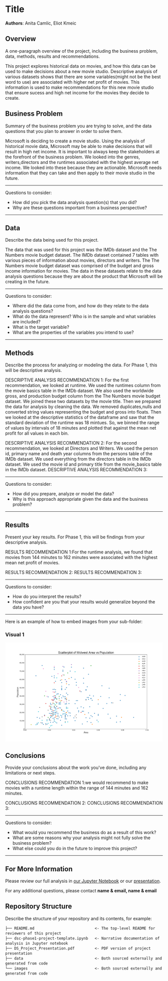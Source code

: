 # Title

**Authors**: Anita Camlic, Eliot Kmeic

## Overview

A one-paragraph overview of the project, including the business problem, data, methods, results and recommendations.

This project explores historical data on movies, and how this data can be used to make decisions about a new movie studio. Descriptive analysis of various datasets shows that there are some variables(might not be the best word to use) are associated with higher net profit of movies. This information is used to make recommendations for this new movie studio that ensure sucess and high net income for the movies they decide to create.

## Business Problem

Summary of the business problem you are trying to solve, and the data questions that you plan to answer in order to solve them.

Microsoft is deciding to create a movie studio. Using the analysis of historical movie data, Microsoft may be able to make decisions that will result in high net income. It is important to always keep the stakeholders at the forefront of the business problem. We looked into the genres, writers,directors and the runtimes associated with the highest average net income. We looked into these because they are actionable. Microsoft needs information that they can take and then apply to their movie studio in the future.

***
Questions to consider:

* How did you pick the data analysis question(s) that you did?
* Why are these questions important from a business perspective?
***

## Data

Describe the data being used for this project.

The data that was used for this project was the IMDb dataset and the The Numbers movie budget dataset. The IMDb dataset contained 7 tables with various pieces of information about movies, directors and writers. The The Numbers movie budget dataset was comprised of the budget and gross income information for movies. The data in these datasets relate to the data analysis questions because they are about the product that Microsoft will be creating in the future. 


***
Questions to consider:
* Where did the data come from, and how do they relate to the data analysis questions?
* What do the data represent? Who is in the sample and what variables are included?
* What is the target variable?
* What are the properties of the variables you intend to use?
***

## Methods

Describe the process for analyzing or modeling the data. For Phase 1, this will be descriptive analysis.

DESCRIPTIVE ANALYSIS RECOMMENDATION 1: For the first recommendation, we looked at runtime. We used the runtimes column from the movie basics table in the IMDb dataset. We also used the worldwide gross, and production budget column from the The Numbers movie budget dataset. We joined these two datasets by the movie title. Then we prepared the data for analysis by cleaning the data. We removed duplicates,nulls and converted string values representing the budget and gross into floats. Then we looked at the descriptive statistics of the dataframe and saw that the standard deviation of the runtime was 18 mintues. So, we binned the range of values by intervals of 18 minutes and plotted that against the mean net profit for all values in each bin.

DESCRIPTIVE ANALYSIS RECOMMENDATION 2: For the second recommendation, we looked at Directors and Writers. We used the person id, primary name and death year columns from the persons table of the IMDb dataset. We used everything from the directors table in the IMDb dataset. We used the movie id and primary title from the movie_basics table in the IMDb dataset.
DESCRIPTIVE ANALYSIS RECOMMENDATION 3:


***
Questions to consider:
* How did you prepare, analyze or model the data?
* Why is this approach appropriate given the data and the business problem?
***

## Results

Present your key results. For Phase 1, this will be findings from your descriptive analysis.

RESULTS RECOMMENDATION 1:For the runtime analysis, we found that movies from 144 minutes to 162 minutes were associated with the highest mean net profit of movies. 


RESULTS RECOMMENDATION 2:
RESULTS RECOMMENDATION 3:

***
Questions to consider:
* How do you interpret the results?
* How confident are you that your results would generalize beyond the data you have?
***

Here is an example of how to embed images from your sub-folder:

### Visual 1
![graph1](./images/viz1.png)

## Conclusions

Provide your conclusions about the work you've done, including any limitations or next steps.

CONCLUSIONS RECOMMENDATION 1:we would recommend to make movies with a runtime length within the range of 144 minutes and 162 minutes.

CONCLUSIONS RECOMMENDATION 2:
CONCLUSIONS RECOMMENDATION 3:


***
Questions to consider:
* What would you recommend the business do as a result of this work?
* What are some reasons why your analysis might not fully solve the business problem?
* What else could you do in the future to improve this project?
***

## For More Information

Please review our full analysis in [our Jupyter Notebook](./dsc-phase1-project-template.ipynb) or our [presentation](./DS_Project_Presentation.pdf).

For any additional questions, please contact **name & email, name & email**

## Repository Structure

Describe the structure of your repository and its contents, for example:

```
├── README.md                           <- The top-level README for reviewers of this project
├── dsc-phase1-project-template.ipynb   <- Narrative documentation of analysis in Jupyter notebook
├── DS_Project_Presentation.pdf         <- PDF version of project presentation
├── data                                <- Both sourced externally and generated from code
└── images                              <- Both sourced externally and generated from code
```
